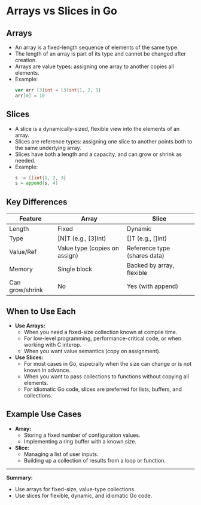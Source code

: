 # Arrays vs Slices in Go

## Arrays
- An array is a fixed-length sequence of elements of the same type.
- The length of an array is part of its type and cannot be changed after creation.
- Arrays are value types: assigning one array to another copies all elements.
- Example:
  ```go
  var arr [3]int = [3]int{1, 2, 3}
  arr[0] = 10
  ```

## Slices
- A slice is a dynamically-sized, flexible view into the elements of an array.
- Slices are reference types: assigning one slice to another points both to the same underlying array.
- Slices have both a length and a capacity, and can grow or shrink as needed.
- Example:
  ```go
  s := []int{1, 2, 3}
  s = append(s, 4)
  ```

## Key Differences
| Feature         | Array                        | Slice                        |
|----------------|------------------------------|------------------------------|
| Length         | Fixed                        | Dynamic                      |
| Type           | [N]T (e.g., [3]int)          | []T (e.g., []int)            |
| Value/Ref      | Value type (copies on assign)| Reference type (shares data)  |
| Memory         | Single block                 | Backed by array, flexible    |
| Can grow/shrink| No                           | Yes (with append)            |

## When to Use Each
- **Use Arrays:**
  - When you need a fixed-size collection known at compile time.
  - For low-level programming, performance-critical code, or when working with C interop.
  - When you want value semantics (copy on assignment).
- **Use Slices:**
  - For most cases in Go, especially when the size can change or is not known in advance.
  - When you want to pass collections to functions without copying all elements.
  - For idiomatic Go code, slices are preferred for lists, buffers, and collections.

## Example Use Cases
- **Array:**
  - Storing a fixed number of configuration values.
  - Implementing a ring buffer with a known size.
- **Slice:**
  - Managing a list of user inputs.
  - Building up a collection of results from a loop or function.

---

**Summary:**
- Use arrays for fixed-size, value-type collections.
- Use slices for flexible, dynamic, and idiomatic Go code.
